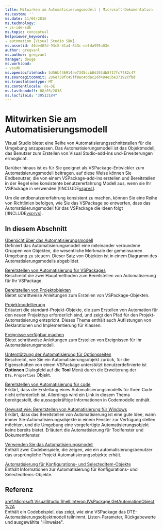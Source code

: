 ```yaml
---
title: Mitwirken am Automatisierungsmodell | Microsoft-Dokumentation
ms.custom: ''
ms.date: 11/04/2016
ms.technology:
- vs-ide-sdk
ms.topic: conceptual
helpviewer_keywords:
- automation [Visual Studio SDK]
ms.assetid: 44de482d-93c8-41a4-843c-cefda995a03e
author: gregvanl
ms.author: gregvanl
manager: douge
ms.workload:
- vssdk
ms.openlocfilehash: 5d56b446914ae7345ccb0d393db8f17fc7f82c47
ms.sourcegitcommit: 206e738fc45ff8ec4ddac2dd484e5be37192cfbd
ms.translationtype: MT
ms.contentlocale: de-DE
ms.lasthandoff: 08/03/2018
ms.locfileid: "39513184"
---
```

# <a name="contribute-to-the-automation-model"></a>Mitwirken Sie am Automatisierungsmodell
Visual Studio bietet eine Reihe von Automatisierungsschnittstellen für die Umgebung anzupassen. Das Automatisierungsmodell ist das Objektmodell, das Benutzer zum Erstellen von Visual Studio-add-ins und-Erweiterungen ermöglicht.  
  
 Darüber hinaus ist es für Sie geeignet als VSPackage-Entwickler zum Automatisierungsmodell beitragen. auf diese Weise können Sie Endbenutzer, die von einem VSPackage-add-ins erstellen und Bereitstellen in der Regel eine konsistente benutzererfahrung Modell aus, wenn sie Ihr VSPackage in verwenden [!INCLUDE[vsprvs](../../code-quality/includes/vsprvs_md.md)].  
  
 Um die endbenutzererfahrung konsistent zu machen, können Sie eine Reihe von Richtlinien befolgen, wie Sie das VSPackage so entwerfen, dass das Automatisierungsmodell für das VSPackage die Ideen folgt [!INCLUDE[vsprvs](../../code-quality/includes/vsprvs_md.md)].  
  
## <a name="in-this-section"></a>In diesem Abschnitt  
 [Übersicht über das Automatisierungsmodell](../../extensibility/internals/automation-model-overview.md)  
 Definiert das Automatisierungsmodell eine miteinander verbundene Gruppen von Objekten, die wesentliche Merkmale der gemeinsamen Umgebung zu steuern. Dieser Satz von Objekten ist in einem Diagramm des Automatisierungsmodells abgebildet.  
  
 [Bereitstellen von Automatisierung für VSPackages](../../extensibility/internals/providing-automation-for-vspackages.md)  
 Beschreibt die zwei Hauptmethoden zum Bereitstellen von Automatisierung für Ihr VSPackage.  
  
 [Bereitstellen von Projektobjekten](../../extensibility/internals/exposing-project-objects.md)  
 Bietet schrittweise Anleitungen zum Erstellen von VSPackage-Objekten.  
  
 [Projektmodellierung](../../extensibility/internals/project-modeling.md)  
 Erläutert die standard-Projekt-Objekte, die zum Erstellen von Automation für den neuen Projekttyp erforderlich sind, und zeigt den Pfad für den Projekt-Automatisierung entspricht. Dieses Thema enthält auch Auflistungen von Deklarationen und Implementierung für Klassen.  
  
 [Ereignisse verfügbar machen](../../extensibility/internals/exposing-events-in-the-visual-studio-sdk.md)  
 Bietet schrittweise Anleitungen zum Erstellen von Ereignissen für Ihr Automatisierungsmodell.  
  
 [Unterstützung der Automatisierung für Optionsseiten](../../extensibility/internals/automation-support-for-options-pages.md)  
 Beschreibt, wie Sie ein Automatisierungsobjekt zurück, für die Eigenschaften von einem VSPackage unterstützt benutzerdefinierte ist **Optionen** Dialogfeld auf die **Tool** Menü durch die Erweiterung der `DTE.Properties` Objekt.  
  
 [Bereitstellen von Automatisierung für code](../../extensibility/internals/providing-automation-for-code.md)  
 Erklärt, dass die Erstellung eines Automatisierungsmodells für Ihren Code nicht erforderlich ist. Allerdings wird ein Link in diesem Thema bereitgestellt, die aussagekräftige Informationen in Codemodelle enthält.  
  
 [Gewusst wie: Bereitstellen von Automatisierung für Windows](../../extensibility/internals/how-to-provide-automation-for-windows.md)  
 Erklärt, dass das Bereitstellen von Automatisierung ist eine gute Idee, wann immer Sie-Automatisierungsobjekte in einem Fenster zur Verfügung stellen möchten, und die Umgebung eine vorgefertigte Automatisierungsobjekt keine bereits bietet. Erläutert die Automatisierung für Toolfenster und Dokumentfenster.  
  
 [Verwenden Sie das Automatisierungsmodell](../../extensibility/internals/using-the-automation-model.md)  
 Enthält zwei Codebeispiele, die zeigen, wie ein automatisierungsbenutzer das ursprüngliche Projekt Automatisierungsobjekte erhält.  
  
 [Automatisierung für Konfigurations- und SelectedItem-Objekte](../../extensibility/internals/automation-for-configuration-and-selecteditem-objects.md)  
 Enthält Informationen zur Automatisierung für Konfigurations- und SelectedItems-Objekte.  
  
## <a name="reference"></a>Referenz  
 <xref:Microsoft.VisualStudio.Shell.Interop.IVsPackage.GetAutomationObject%2A>  
 Enthält ein Codebeispiel, das zeigt, wie eine VSPackage das DTE-Automatisierungsobjektmodell teilnimmt. Listen-Parameter, Rückgabewerte und ausgewählte "Hinweise".  
  
